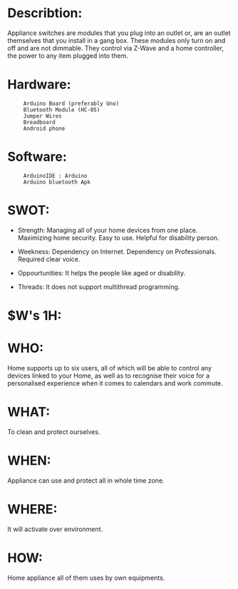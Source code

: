 # Describtion:
Appliance switches are modules that you plug into an outlet or, are an outlet themselves that you install in a gang box. These modules only turn on and off and are not dimmable. They control via Z-Wave and a home controller, the power to any item plugged into them.

# Hardware:
         Arduino Board (preferably Uno)
         Bluetooth Module (HC-05)
         Jumper Wires
         Breadboard
         Android phone 
 
# Software:
         ArduinoIDE : Arduino
         Arduino bluetooth Apk

# SWOT:
* Strength:
         Managing all of your home devices from one place.
         Maximizing home security. 
         Easy to use.
         Helpful for disability person.
* Weekness:
        Dependency on Internet.
        Dependency on Professionals.
        Required clear voice.
        
* Oppourtunities:
        It helps the people like aged or disability.
* Threads:
        It does not support multithread programming.

# $W's 1H:

# WHO:
Home supports up to six users, all of which will be able to control any devices linked to your Home, as well as  to recognise their voice for a personalised experience when it comes to calendars and work commute.
# WHAT:
To clean and protect ourselves.

# WHEN: 
Appliance can use and protect all in whole time zone.

# WHERE:
It will activate  over environment.

# HOW:
 Home appliance all of them uses by own equipments.


  
